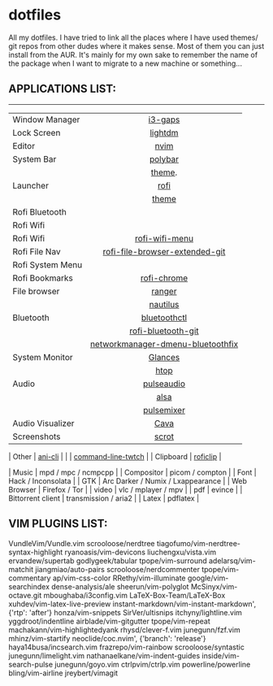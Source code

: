 # dotfiles

All my dotfiles. I have tried to link all the places where I have used themes/
git repos from other dudes where it makes sense. Most of them you can just
install from the AUR. It's mainly for my own sake to remember the name of the
package when I want to migrate to a new machine or something...


## APPLICATIONS LIST:
---

|                   |                                                                                             |
| -------------     | :-------------:                                                                             |
| Window Manager    | [i3-gaps](https://github.com/Airblader/i3)                                                  |
| Lock Screen       | [lightdm](https://github.com/canonical/lightdm)                                             |
| Editor            | [nvim](https://neovim.io/)                                                                  |
| System Bar        | [polybar](https://github.com/polybar/polybar)                                               |
|                   | [theme](https://github.com/adi1090x/polybar-themes).                                        |
| Launcher          | [rofi](https://github.com/davatorium/rofi)                                                  |
|                   | [theme](https://github.com/adi1090x/rofi)                                                   |
| Rofi Bluetooth                  | []()                                                   |
| Rofi Wifi                  | []()                                                   |
| Rofi Wifi           | [rofi-wifi-menu]()                                                                          |
| Rofi File Nav| [rofi-file-browser-extended-git](https://github.com/marvinkreis/rofi-file-browser-extended) |
| Rofi System Menu                  | []()                                                   |
| Rofi Bookmarks         | [rofi-chrome](https://github.com/seamus-45/roficlip)                                        |
| File browser      | [ranger](https://ranger.github.io/)                                                         |
|                   | [nautilus](https://archlinux.org/packages/extra/x86_64/nautilus/)                           |
| Bluetooth         | [bluetoothctl](https://manpages.org/bluetoothctl)                                           |
|                   | [rofi-bluetooth-git](https://github.com/nickclyde/rofi-bluetooth)                           |
|                   | [networkmanager-dmenu-bluetoothfix]()                                                       |
| System Monitor    | [Glances](https://github.com/nicolargo/glances)                                             |
|                   | [htop]()                                             |
| Audio             | [pulseaudio](https://archlinux.org/packages/extra/x86_64/pulseaudio/)                       |
|                   | [alsa](https://archlinux.org/packages/extra/x86_64/alsa-utils/)                             |
|                   | [pulsemixer](https://aur.archlinux.org/packages/pulsemixer-git)                             |
| Audio Visualizer  | [Cava](https://github.com/karlstav/cava)                                                    |
| Screenshots       | [scrot](https://archlinux.org/packages/community/x86_64/scrot/)                             |

| Other             | [ani-cli](https://github.com/pystardust/ani-cli)                                            |
|                   | [command-line-twtch](https://github.com/marklehane/command-line-twitch)                     |
| Clipboard         | [roficlip](https://github.com/seamus-45/roficlip)                                           |

| Music             | mpd / mpc / ncmpcpp                                                                         |
| Compositor        | picom / compton                                                                             |
| Font              | Hack / Inconsolata                                                                          |
| GTK               | Arc Darker / Numix / Lxappearance                                                           |
| Web Browser       | Firefox / Tor                                                                               |
| video             | vlc / mplayer / mpv                                                                         |
| pdf               | evince                                                                                      |
| Bittorrent client | transmission / aria2                                                                        |
| Latex             | pdflatex                                                                                    |




## VIM PLUGINS LIST:

VundleVim/Vundle.vim
scrooloose/nerdtree
tiagofumo/vim-nerdtree-syntax-highlight
ryanoasis/vim-devicons
liuchengxu/vista.vim
ervandew/supertab
godlygeek/tabular
tpope/vim-surround
adelarsq/vim-matchit
jiangmiao/auto-pairs
scrooloose/nerdcommenter
tpope/vim-commentary
ap/vim-css-color
RRethy/vim-illuminate
google/vim-searchindex
dense-analysis/ale
sheerun/vim-polyglot
McSinyx/vim-octave.git
mboughaba/i3config.vim
LaTeX-Box-Team/LaTeX-Box
xuhdev/vim-latex-live-preview
instant-markdown/vim-instant-markdown', {'rtp': 'after'}
honza/vim-snippets
SirVer/ultisnips
itchyny/lightline.vim
yggdroot/indentline
airblade/vim-gitgutter
tpope/vim-repeat
machakann/vim-highlightedyank
rhysd/clever-f.vim
junegunn/fzf.vim
mhinz/vim-startify
neoclide/coc.nvim', {'branch': 'release'}
haya14busa/incsearch.vim
frazrepo/vim-rainbow
scrooloose/syntastic
junegunn/limelight.vim
nathanaelkane/vim-indent-guides
inside/vim-search-pulse
junegunn/goyo.vim
ctrlpvim/ctrlp.vim
powerline/powerline
bling/vim-airline
jreybert/vimagit
